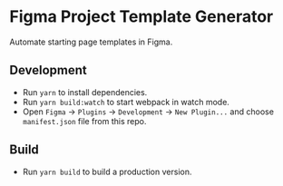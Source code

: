 # Figma Project Template Generator
Automate starting page templates in Figma.

## Development
- Run `yarn` to install dependencies.
- Run `yarn build:watch` to start webpack in watch mode.
- Open `Figma` -> `Plugins` -> `Development` -> `New Plugin...` and choose `manifest.json` file from this repo.

## Build
- Run `yarn build` to build a production version.
